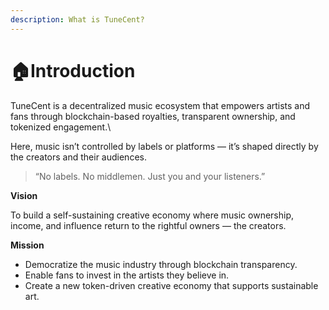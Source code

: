 ```yaml
---
description: What is TuneCent?
---
```


# 🏠Introduction

TuneCent is a decentralized music ecosystem that empowers artists and fans through blockchain-based royalties, transparent ownership, and tokenized engagement.\


Here, music isn’t controlled by labels or platforms — it’s shaped directly by the creators and their audiences.

> “No labels. No middlemen. Just you and your listeners.”

**Vision**

To build a self-sustaining creative economy where music ownership, income, and influence return to the rightful owners — the creators.

**Mission**

* Democratize the music industry through blockchain transparency.
* Enable fans to invest in the artists they believe in.
* Create a new token-driven creative economy that supports sustainable art.
